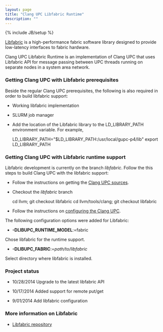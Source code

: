 ```yaml
---
layout: page
title: "Clang UPC Libfabric Runtime"
description: ""
---
```

{% include JB/setup %}

[Libfabric](https://www.openfabrics.org/downloads/OFIWG/API/fabric.html) is
a high-performance fabric software library designed to provide
low-latency interfaces to fabric hardware.  

Clang UPC Libfabric Runtime is an implementation of Clang UPC that uses
Libfabric API for message passing between UPC threads running on separate
nodes in a system area network.

### Getting Clang UPC with Libfabric prerequisites 

Beside the regular Clang UPC prerequisites, the following is also required in
order to build libfabric support:

* Working libfabric implementation 

* SLURM job manager

* Add the location of the Libfabric library to the LD_LIBRARY_PATH
environment variable. For example,

   LD_LIBRARY_PATH="$LD_LIBRARY_PATH:/usr/local/gupc-p4/lib"
   export LD_LIBRARY_PATH

### Getting Clang UPC with Libfabric runtime support

Libfabric development is currently on the branch _libfabric_.  Follow the
this steps to build Clang UPC with the libfabric support:

* Follow the instructions on getting the
[Clang UPC sources](/clang-upc/install.hmtl).

* Checkout the _libfabric_ branch

    cd llvm; git checkout libfabric
    cd llvm/tools/clang; git checkout libfabric

* Follow the instructions on 
[configuring the Clang UPC](/clang-upc/config-options.html).

The following configuration options were added for Libfabric:

* __-DLIBUPC_RUNTIME_MODEL__:=fabric

Chose libfabric for the runtime support.

* __-DLIBUPC_FABRIC__:=_path/to/libfabric_

Select directory where libfabric is installed.

### Project status

* 10/28/2014 Upgrade to the latest libfabric API

* 10/17/2014 Added support for remote put/get

* 9/01/2014 Add libfabric configuration

### More information on Libfabric

* [Libfabric repository](https://github.com/ofiwg/libfabric)
